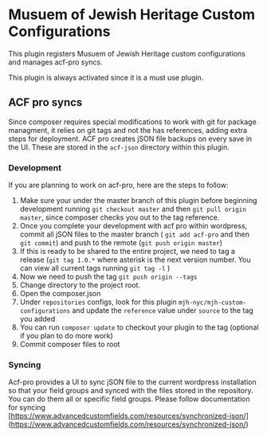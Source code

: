 # Musuem of Jewish Heritage Custom Configurations

This plugin registers Musuem of Jewish Heritage custom configurations and manages acf-pro syncs.

This plugin is always activated since it is a must use plugin.

## ACF pro syncs

Since composer requires special modifications to work with git for package managment, it relies on git tags and not the has references, adding extra steps for deployment.
ACF pro creates jSON file backups on every save in the UI. These are stored in the `acf-json` directory within this plugin. 

### Development
If you are planning to work on acf-pro, here are the steps to follow:
1. Make sure your under the master branch of this plugin before beginning development running `git checkout master` and then `git pull origin master`, since composer checks you out to the tag reference.
2. Once you complete your development with acf pro within wordpress, commit all jSON files to the master branch ( `git add acf-pro` and then `git commit`) and push to the remote (`git push origin master`)
3. If this is ready to be shared to the entire project, we need to tag a release (`git tag 1.0.*` where asterisk is the next version number. You can view all current tags running `git tag -l` )
4. Now we need to push the tag `git push origin --tags`
5. Change directory to the project root.
6. Open the composer.json
7. Under `repositories` configs, look for this plugin `mjh-nyc/mjh-custom-configurations` and update the `reference` value under `source` to the tag you added
8. You can run `composer update` to checkout your plugin to the tag (optional if you plan to do more work)
9. Commit composer files to root

### Syncing
Acf-pro provides a UI to sync jSON file to the current wordpress installation so that your field groups and synced with the files stored in the repository. You can do them all or specific field groups.
Please follow documentation for syncing
[https://www.advancedcustomfields.com/resources/synchronized-json/] (https://www.advancedcustomfields.com/resources/synchronized-json/)
